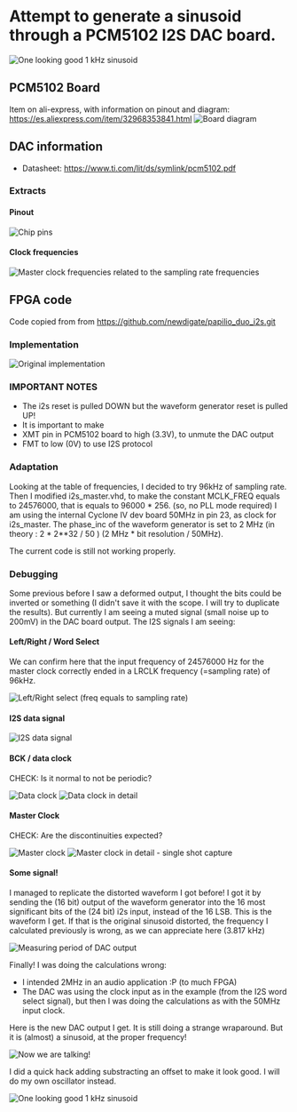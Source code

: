 # Attempt to generate a sinusoid through a PCM5102 I2S DAC board.
![One looking good 1 kHz sinusoid](doc/CenteredSine1kHz.png)
## PCM5102 Board
Item on ali-express, with information on pinout and diagram: https://es.aliexpress.com/item/32968353841.html
![Board diagram](doc/pcm5102_board_diagram.jpg)

## DAC information
 * Datasheet: https://www.ti.com/lit/ds/symlink/pcm5102.pdf
### Extracts
#### Pinout
![Chip pins](doc/pcm5102_table2_TerminalFunctions.png)

#### Clock frequencies
![Master clock frequencies related to the sampling rate frequencies](doc/pcm5102_table3_MasterClock_vs_SRs.png)


## FPGA code
Code copied from from https://github.com/newdigate/papilio_duo_i2s.git

### Implementation
![Original implementation](doc/wave_gen_circuit.png)

### IMPORTANT NOTES
 * The i2s reset is pulled DOWN but the waveform generator reset is pulled UP!
 * It is important to make
  * XMT pin in PCM5102 board to high (3.3V), to unmute the DAC output
  * FMT to low (0V) to use I2S protocol

### Adaptation
Looking at the table of frequencies, I decided to try 96kHz of sampling rate. Then I modified i2s_master.vhd, to make the constant MCLK_FREQ equals to 24576000, that is equals to 96000 * 256. (so, no PLL mode required)
I am using the internal Cyclone IV dev board 50MHz in pin 23, as clock for i2s_master. The phase_inc of the waveform generator is set to 2 MHz (in theory : 2 * 2**32 / 50 ) (2 MHz * bit resolution / 50MHz).

The current code is still not working properly.
### Debugging
Some previous before I saw a deformed output, I thought the bits could be inverted or something (I didn't save it with the scope. I will try to duplicate the results).
But currently I am seeing a muted signal  (small noise up to 200mV) in the DAC board output.
The I2S signals I am seeing:
#### Left/Right / Word Select
We can confirm here that the input frequency of 24576000 Hz for the master clock correctly ended in a LRCLK frequency (=sampling rate) of 96kHz.

![Left/Right select (freq equals to sampling rate)](doc/LeftRight_WordSelect.png)
#### I2S data signal
![I2S data signal](doc/DataOut.png)
#### BCK / data clock
CHECK: Is it normal to not be periodic?

![Data clock](doc/BCK_DataClock.png)
![Data clock in detail](doc/BCK_DataClock_Detailed.png)
#### Master Clock
CHECK: Are the discontinuities expected?

![Master clock](doc/MasterClock.png)
![Master clock in detail - single shot capture](doc/MasterClock_Detailed_SingleShot.png)
#### Some signal!
I managed to replicate the distorted waveform I got before! I got it by sending the (16 bit) output of the waveform generator into the 16 most significant bits of the (24 bit) i2s input, instead of the 16 LSB. 
This is the waveform I get. If that is the original sinusoid distorted, the frequency I calculated previously is wrong, as we can appreciate here (3.817 kHz)

![Measuring period of DAC output](doc/DAC_with_number_in_MSB_detailed.png)

Finally! I was doing the calculations wrong:
 * I intended 2MHz in an audio application :P (to much FPGA)
 * The DAC was using the clock input as in the example (from the I2S word select signal), but then I was doing the calculations as with the 50MHz input clock.

Here is the new DAC output I get. It is still doing a strange wraparound. But it is (almost) a sinusoid, at the proper frequency!

![Now we are talking!](doc/DAC_with_number_in_MSB_1kHz.png)

I did a quick hack adding substracting an offset to make it look good.
I will do my own oscillator instead.

![One looking good 1 kHz sinusoid](doc/CenteredSine33kHz.png)
